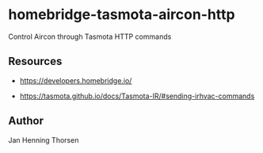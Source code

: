 # homebridge-tasmota-aircon-http
Control Aircon through Tasmota HTTP commands

## Resources

* https://developers.homebridge.io/
+ https://tasmota.github.io/docs/Tasmota-IR/#sending-irhvac-commands

## Author

Jan Henning Thorsen
